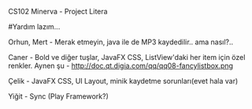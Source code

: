 CS102 Minerva - Project Litera

#Yardım lazım...

Orhun, Mert - Merak etmeyin, java ile de MP3 kaydedilir.. ama nasıl?..

Caner - Bold ve diğer tuşlar, JavaFX CSS, ListView'daki her item için özel renkler. Aynen şu - http://doc.qt.digia.com/qq/qq08-fancylistbox.png

Çelik - JavaFX CSS, UI Layout, minik kaydetme sorunları(evet hala var)

Yiğit - Sync (Play Framework?)

